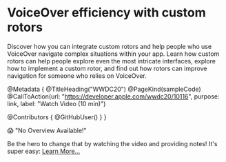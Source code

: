 # VoiceOver efficiency with custom rotors

Discover how you can integrate custom rotors and help people who use VoiceOver navigate complex situations within your app. Learn how custom rotors can help people explore even the most intricate interfaces, explore how to implement a custom rotor, and find out how rotors can improve navigation for someone who relies on VoiceOver.

@Metadata {
   @TitleHeading("WWDC20")
   @PageKind(sampleCode)
   @CallToAction(url: "https://developer.apple.com/wwdc20/10116", purpose: link, label: "Watch Video (10 min)")

   @Contributors {
      @GitHubUser(<replace this with your GitHub handle>)
   }
}

😱 "No Overview Available!"

Be the hero to change that by watching the video and providing notes! It's super easy:
 [Learn More…](https://wwdcnotes.github.io/WWDCNotes/documentation/wwdcnotes/contributing)
